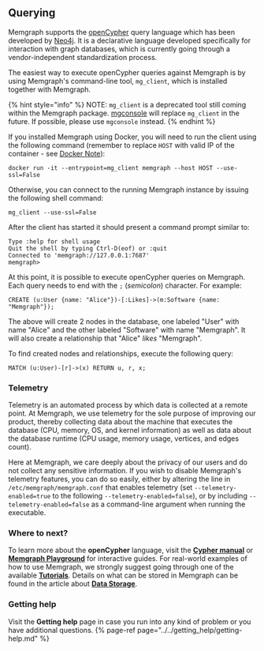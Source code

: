 ## Querying

Memgraph supports the [openCypher](https://www.opencypher.org) query language
which has been developed by [Neo4j](http://neo4j.com).
It is a declarative language developed specifically
for interaction with graph databases, which is currently going through a
vendor-independent standardization process.

The easiest way to execute openCypher queries against Memgraph is by using
Memgraph's command-line tool, `mg_client`, which is installed
together with Memgraph.

{% hint style="info" %}
NOTE: `mg_client` is a deprecated tool still coming within the Memgraph package.
[mgconsole](https://github.com/memgraph/mgconsole) will replace `mg_client` in
the future. If possible, please use `mgconsole` instead.
{% endhint %}

If you installed Memgraph using Docker, you will need to run the client
using the following command (remember to replace `HOST` with valid IP of
the container - see [Docker Note](../installation/docker-installation.md#docker-note)):

```
docker run -it --entrypoint=mg_client memgraph --host HOST --use-ssl=False
```

Otherwise, you can connect to the running Memgraph instance by
issuing the following shell command:

```
mg_client --use-ssl=False
```

After the client has started it should present a command prompt similar to:

```
Type :help for shell usage
Quit the shell by typing Ctrl-D(eof) or :quit
Connected to 'memgraph://127.0.0.1:7687'
memgraph>
```

At this point, it is possible to execute openCypher queries on Memgraph. Each
query needs to end with the `;` (*semicolon*) character. For example:

```opencypher
CREATE (u:User {name: "Alice"})-[:Likes]->(m:Software {name: "Memgraph"});
```

The above will create 2 nodes in the database, one labeled "User" with name
"Alice" and the other labeled "Software" with name "Memgraph". It will also
create a relationship that "Alice" *likes* "Memgraph".

To find created nodes and relationships, execute the following query:

```opencypher
MATCH (u:User)-[r]->(x) RETURN u, r, x;
```

### Telemetry

Telemetry is an automated process by which data is collected at a remote point.
At Memgraph, we use telemetry for the sole purpose of improving our product,
thereby collecting data about the machine that executes the database (CPU,
memory, OS, and kernel information) as well as data about the database runtime
(CPU usage, memory usage, vertices, and edges count).

Here at Memgraph, we care deeply about the privacy of our users and do not
collect any sensitive information. If you wish to disable Memgraph's telemetry
features, you can do so easily, either by altering the line in
`/etc/memgraph/memgraph.conf` that enables telemetry (set
`--telemetry-enabled=true` to the following `--telemetry-enabled=false`), or by
including `--telemetry-enabled=false` as a command-line argument when running
the executable.

### Where to next?

To learn more about the **openCypher** language, visit the **[Cypher manual](../../cypher_manual/cypher-manual.md)** or **[Memgraph Playground](https://playground.memgraph.com/)** for interactive guides.
For real-world examples of how to use Memgraph, we strongly suggest going through one of the available **[Tutorials](tutorials/tutorials-overview.md)**. 
Details on what can be stored in Memgraph can be found in the article about **[Data Storage](concepts/storage.md)**.

### Getting help

Visit the **Getting help** page in case you run into any kind of problem or you have additional questions.
{% page-ref page="../../getting_help/getting-help.md" %}